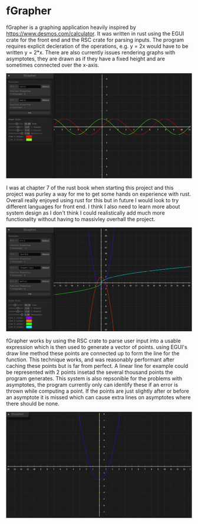 # fGrapher
fGrapher is a graphing application heavily inspired by https://www.desmos.com/calculator. It was written in rust using the EGUI crate for the front end and the RSC crate for parsing inputs. The program requires explicit decleration of the operations, e.g. y = 2x would have to be written y = 2*x. There are also currently issues rendering graphs with asymptotes, they are drawn as if they have a fixed height and are sometimes connected over the x-axis.

<img src="fgimg/Screenshot (39).png" alt="Image description">

I was at chapter 7 of the rust book when starting this project and this project was purley a way for me to get some hands on experience with rust. Overall really enjoyed using rust for this but in future I would look to try different languages for front end. I think I also need to learn more about system design as I don't think I could realistically add much more functionality without having to massivley overhall the project.

<img src="fgimg/Screenshot (41).png" alt="Image description">

fGrapher works by using the RSC crate to parse user input into a usable expression which is then used to generate a vector of points. using EGUI's draw line method these points are connected up to form the line for the function. This technique works, and was reasonably performant after caching these points but is far from perfect. A linear line for example could be represented with 2 points insetad the several thousand points the program generates. This system is also repsonible for the problems with asymptotes, the program currently only can identify these if an error is thrown while computing a point. If the points are just slightly after or before an asymptote it is missed which can cause extra lines on asymptotes where there should be none. 

<img src="fgimg/Screenshot (40).png" alt="Image description">
